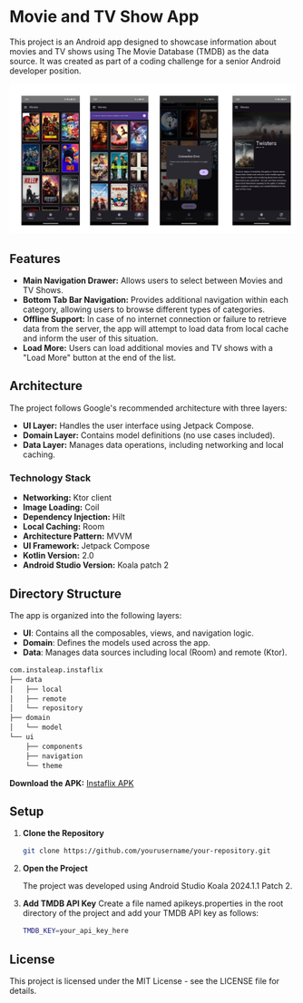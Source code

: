 # Movie and TV Show App

This project is an Android app designed to showcase information about movies and TV shows using The Movie Database (TMDB) as the data source. It was created as part of a coding challenge for a senior Android developer position.

![App Screenshots](https://github.com/jvquiroz/instaflix/blob/main/app.png?raw=true)

## Features

- **Main Navigation Drawer:** Allows users to select between Movies and TV Shows.
- **Bottom Tab Bar Navigation:** Provides additional navigation within each category, allowing users to browse different types of categories.
- **Offline Support:** In case of no internet connection or failure to retrieve data from the server, the app will attempt to load data from local cache and inform the user of this situation.
- **Load More:** Users can load additional movies and TV shows with a "Load More" button at the end of the list.

## Architecture

The project follows Google's recommended architecture with three layers:

- **UI Layer:** Handles the user interface using Jetpack Compose.
- **Domain Layer:** Contains model definitions (no use cases included).
- **Data Layer:** Manages data operations, including networking and local caching.

### Technology Stack

- **Networking:** Ktor client
- **Image Loading:** Coil
- **Dependency Injection:** Hilt
- **Local Caching:** Room
- **Architecture Pattern:** MVVM
- **UI Framework:** Jetpack Compose
- **Kotlin Version:** 2.0
- **Android Studio Version:** Koala patch 2

## Directory Structure
The app is organized into the following layers:

- **UI**: Contains all the composables, views, and navigation logic.
- **Domain**: Defines the models used across the app.
- **Data**: Manages data sources including local (Room) and remote (Ktor).

```bash
com.instaleap.instaflix
├── data
│   ├── local
│   ├── remote
│   └── repository
├── domain
│   └── model
└── ui
    ├── components
    ├── navigation
    └── theme

```

**Download the APK:** [Instaflix APK](https://github.com/jvquiroz/instaflix/blob/55b195ffae5d6d1462bb62ed5d35fc8249b4a0cc/instaflix.apk)

## Setup

1. **Clone the Repository**

   ```bash
   git clone https://github.com/yourusername/your-repository.git
   ```
2. **Open the Project**
   
   The project was developed using Android Studio Koala 2024.1.1 Patch 2.
4. **Add TMDB API Key**
   Create a file named apikeys.properties in the root directory of the project and add your TMDB API key as follows:
   ```bash
   TMDB_KEY=your_api_key_here
   ```
## License
This project is licensed under the MIT License - see the LICENSE file for details.

